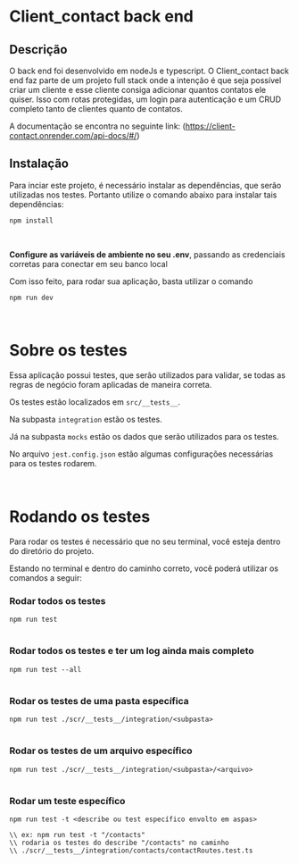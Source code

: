 # Client_contact back end

## Descrição

O back end foi desenvolvido em nodeJs e typescript. O Client_contact back end faz parte de um projeto full stack onde a intenção é que seja possível criar um cliente e esse cliente consiga adicionar quantos contatos ele quiser. Isso com rotas protegidas, um login para autenticação e um CRUD completo tanto de clientes quanto de contatos.

A documentação se encontra no seguinte link: (https://client-contact.onrender.com/api-docs/#/)

## Instalação

Para inciar este projeto, é necessário instalar as dependências, que serão utilizadas nos testes. Portanto utilize o comando abaixo para instalar tais dependências:

```
npm install
```

<br>

**Configure as variáveis de ambiente no seu .env**, passando as credenciais corretas para conectar em seu banco local

Com isso feito, para rodar sua aplicação, basta utilizar o comando

```
npm run dev
```

<br>

# **Sobre os testes**

Essa aplicação possui testes, que serão utilizados para validar, se todas as regras de negócio foram aplicadas de maneira correta.

Os testes estão localizados em `src/__tests__`.

Na subpasta `integration` estão os testes.

Já na subpasta `mocks` estão os dados que serão utilizados para os testes.

No arquivo `jest.config.json` estão algumas configurações necessárias para os testes rodarem.

<br>

# **Rodando os testes**

Para rodar os testes é necessário que no seu terminal, você esteja dentro do diretório do projeto.

Estando no terminal e dentro do caminho correto, você poderá utilizar os comandos a seguir:

### Rodar todos os testes

```
npm run test
```

#

### Rodar todos os testes e ter um log ainda mais completo

```
npm run test --all
```

#

### Rodar os testes de uma pasta específica

```
npm run test ./scr/__tests__/integration/<subpasta>
```

#

### Rodar os testes de um arquivo específico

```
npm run test ./scr/__tests__/integration/<subpasta>/<arquivo>
```

#

### Rodar um teste específico

```
npm run test -t <describe ou test específico envolto em aspas>
```

```
\\ ex: npm run test -t "/contacts"
\\ rodaria os testes do describe "/contacts" no caminho
\\ ./scr/__tests__/integration/contacts/contactRoutes.test.ts
```
